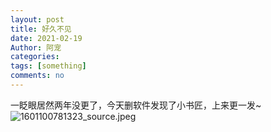 ```yaml
---
layout: post
title: 好久不见
date: 2021-02-19
Author: 阿宠
categories: 
tags: [something]
comments: no
--- 
```



一眨眼居然两年没更了，今天删软件发现了小书匠，上来更一发~
![1601100781323_source.jpeg](https://i.loli.net/2021/02/19/wfaFNutenIld49r.jpg)